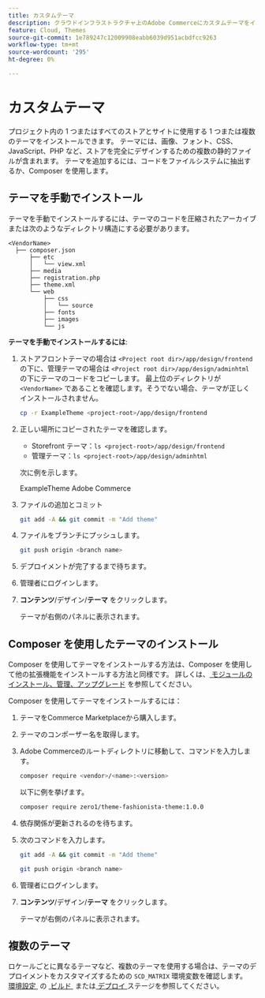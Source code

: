 ```yaml
---
title: カスタムテーマ
description: クラウドインフラストラクチャ上のAdobe Commerceにカスタムテーマをインストールする方法を説明します。
feature: Cloud, Themes
source-git-commit: 1e789247c12009908eabb6039d951acbdfcc9263
workflow-type: tm+mt
source-wordcount: '295'
ht-degree: 0%

---
```


# カスタムテーマ

プロジェクト内の 1 つまたはすべてのストアとサイトに使用する 1 つまたは複数のテーマをインストールできます。 テーマには、画像、フォント、CSS、JavaScript、PHP など、ストアを完全にデザインするための複数の静的ファイルが含まれます。 テーマを追加するには、コードをファイルシステムに抽出するか、Composer を使用します。

## テーマを手動でインストール

テーマを手動でインストールするには、テーマのコードを圧縮されたアーカイブまたは次のようなディレクトリ構造にする必要があります。

```text
<VendorName>
  ├── composer.json
      ├── etc
      │   └── view.xml
      ├── media
      ├── registration.php
      ├── theme.xml
      └── web
          ├── css
          │   └── source
          ├── fonts
          ├── images
          └── js
```

**テーマを手動でインストールするには**:

1. ストアフロントテーマの場合は `<Project root dir>/app/design/frontend` の下に、管理テーマの場合は `<Project root dir>/app/design/adminhtml` の下にテーマのコードをコピーします。 最上位のディレクトリが `<VendorName>` であることを確認します。そうでない場合、テーマが正しくインストールされません。

   ```bash
   cp -r ExampleTheme <project-root>/app/design/frontend
   ```

1. 正しい場所にコピーされたテーマを確認します。

   * Storefront テーマ：`ls <project-root>/app/design/frontend`
   * 管理テーマ：`ls <project-root>/app/design/adminhtml`

   次に例を示します。

   ExampleTheme Adobe Commerce

1. ファイルの追加とコミット

   ```bash
   git add -A && git commit -m "Add theme"
   ```

1. ファイルをブランチにプッシュします。

   ```bash
   git push origin <branch name>
   ```

1. デプロイメントが完了するまで待ちます。
1. 管理者にログインします。
1. **コンテンツ**/デザイン/**テーマ** をクリックします。

   テーマが右側のパネルに表示されます。

## Composer を使用したテーマのインストール

Composer を使用してテーマをインストールする方法は、Composer を使用して他の拡張機能をインストールする方法と同様です。 詳しくは、[&#x200B; モジュールのインストール、管理、アップグレード &#x200B;](extensions.md) を参照してください。

Composer を使用してテーマをインストールするには：

1. テーマをCommerce Marketplaceから購入します。
1. テーマのコンポーザー名を取得します。
1. Adobe Commerceのルートディレクトリに移動して、コマンドを入力します。

   ```bash
   composer require <vendor>/<name>:<version>
   ```

   以下に例を挙げます。

   ```bash
   composer require zero1/theme-fashionista-theme:1.0.0
   ```

1. 依存関係が更新されるのを待ちます。
1. 次のコマンドを入力します。

   ```bash
   git add -A && git commit -m "Add theme"
   ```

   ```bash
   git push origin <branch name>
   ```

1. 管理者にログインします。
1. **コンテンツ**/デザイン/**テーマ** をクリックします。

   テーマが右側のパネルに表示されます。

## 複数のテーマ

ロケールごとに異なるテーマなど、複数のテーマを使用する場合は、テーマのデプロイメントをカスタマイズするための `SCD_MATRIX` 環境変数を確認します。 [&#x200B; 環境設定 &#x200B;](../environment/configure-env-yaml.md) の [&#x200B; ビルド &#x200B;](../environment/variables-build.md#scd_matrix) または [&#x200B; デプロイ &#x200B;](../environment/variables-deploy.md#scd_matrix) ステージを参照してください。
